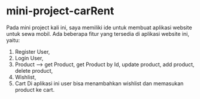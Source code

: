 # mini-project-carRent

Pada mini project kali ini, saya memiliki ide untuk membuat aplikasi website untuk sewa mobil. 
Ada beberapa fitur yang tersedia di aplikasi website ini, yaitu:
1. Register User,
2. Login User,
3. Product --> get Product, get Product by Id, update product, add product, delete product,
4. Wishlist,
5. Cart
Di aplikasi ini user bisa menambahkan wishlist dan memasukan product ke cart.
